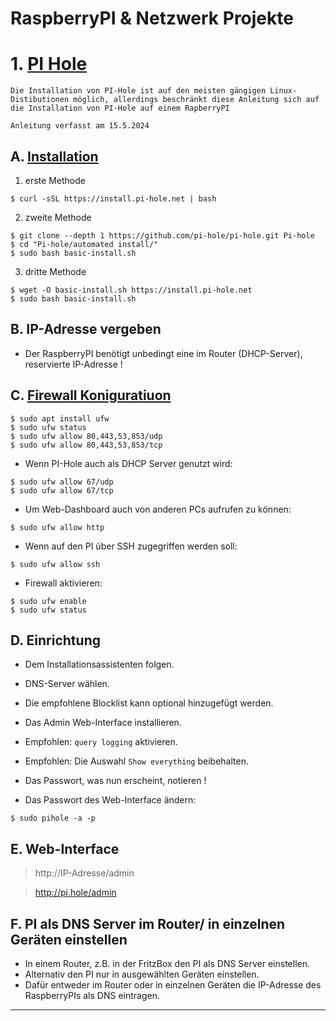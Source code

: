 # RaspberryPI & Netzwerk Projekte


# 1. [PI Hole](https://pi-hole.net/)


`Die Installation von PI-Hole ist auf den meisten gängigen Linux-Distibutionen möglich, allerdings beschränkt diese Anleitung sich auf die Installation von PI-Hole auf einem RapberryPI`

`Anleitung verfasst am 15.5.2024`


## A. [Installation](https://github.com/pi-hole/pi-hole/#one-step-automated-install)


1. erste Methode
```
$ curl -sSL https://install.pi-hole.net | bash
```


2. zweite Methode
```
$ git clone --depth 1 https://github.com/pi-hole/pi-hole.git Pi-hole
$ cd "Pi-hole/automated install/"
$ sudo bash basic-install.sh
```

3. dritte Methode
```
$ wget -O basic-install.sh https://install.pi-hole.net
$ sudo bash basic-install.sh
```


## B. IP-Adresse vergeben
- Der RaspberryPI benötigt unbedingt eine im Router (DHCP-Server), reservierte IP-Adresse !



## C. [Firewall Koniguratiuon](https://wiki.ubuntuusers.de/ufw/)

```
$ sudo apt install ufw
$ sudo ufw status
$ sudo ufw allow 80,443,53,853/udp
$ sudo ufw allow 80,443,53,853/tcp
```

- Wenn PI-Hole auch als DHCP Server genutzt wird:
```
$ sudo ufw allow 67/udp
$ sudo ufw allow 67/tcp
```

- Um Web-Dashboard auch von anderen PCs aufrufen zu können:
```
$ sudo ufw allow http
```

- Wenn auf den PI über SSH zugegriffen werden soll:
```
$ sudo ufw allow ssh
```


- Firewall aktivieren:
```
$ sudo ufw enable
$ sudo ufw status
```


## D. Einrichtung

- Dem Installationsassistenten folgen.
- DNS-Server wählen.
- Die empfohlene Blocklist kann optional hinzugefügt werden.
- Das Admin Web-Interface installieren.
- Empfohlen: `query logging` aktivieren.
- Empfohlen: Die Auswahl `Show everything` beibehalten.
- Das Passwort, was nun erscheint, notieren !

- Das Passwort des Web-Interface ändern:
```
$ sudo pihole -a -p
```


## E. Web-Interface

> http://IP-Adresse/admin

> http://pi.hole/admin


## F. PI als DNS Server im Router/ in einzelnen Geräten einstellen

- In einem Router, z.B. in der FritzBox den PI als DNS Server einstellen.
- Alternativ den PI nur in ausgewählten Geräten einstellen.
- Dafür entweder im Router oder in einzelnen Geräten die IP-Adresse des RaspberryPIs als DNS eintragen.


----------------------------------------------------------------------------------------------------------------
